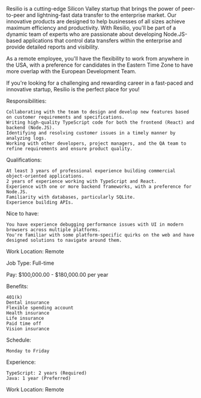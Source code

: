 Resilio is a cutting-edge Silicon Valley startup that brings the power of peer-to-peer and lightning-fast data transfer to the enterprise market. Our innovative products are designed to help businesses of all sizes achieve maximum efficiency and productivity. With Resilio, you'll be part of a dynamic team of experts who are passionate about developing Node.JS-based applications that control data transfers within the enterprise and provide detailed reports and visibility.

As a remote employee, you'll have the flexibility to work from anywhere in the USA, with a preference for candidates in the Eastern Time Zone to have more overlap with the European Development Team.

If you're looking for a challenging and rewarding career in a fast-paced and innovative startup, Resilio is the perfect place for you!

Responsibilities:

    Collaborating with the team to design and develop new features based on customer requirements and specifications.
    Writing high-quality TypeScript code for both the frontend (React) and backend (Node.JS).
    Identifying and resolving customer issues in a timely manner by analyzing logs.
    Working with other developers, project managers, and the QA team to refine requirements and ensure product quality.

Qualifications:

    At least 3 years of professional experience building commercial object-oriented applications.
    2 years of experience working with TypeScript and React.
    Experience with one or more backend frameworks, with a preference for Node.JS.
    Familiarity with databases, particularly SQLite.
    Experience building APIs.

Nice to have:

    You have experience debugging performance issues with UI in modern browsers across multiple platforms.
    You're familiar with some platform-specific quirks on the web and have designed solutions to navigate around them.

Work Location: Remote

Job Type: Full-time

Pay: $100,000.00 - $180,000.00 per year

Benefits:

    401(k)
    Dental insurance
    Flexible spending account
    Health insurance
    Life insurance
    Paid time off
    Vision insurance

Schedule:

    Monday to Friday

Experience:

    TypeScript: 2 years (Required)
    Java: 1 year (Preferred)

Work Location: Remote